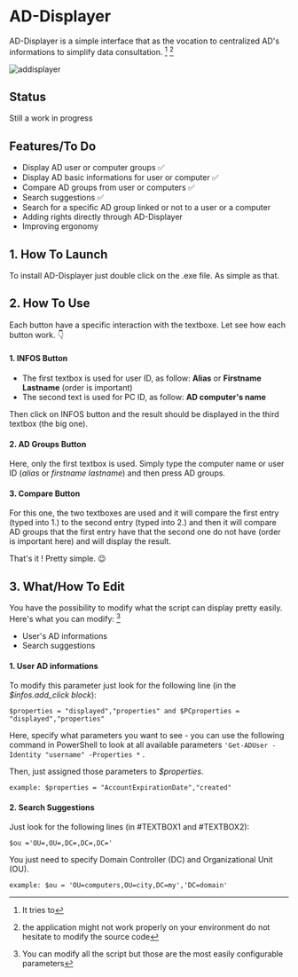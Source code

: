 # **AD-Displayer**

AD-Displayer is a simple interface that as the vocation to centralized AD's informations to simplify data consultation. [^1] [^2]

![addisplayer](https://github.com/GoblinFryer/AD-Displayer/assets/158450292/ef7c4a3e-b503-42dd-b719-40e775ab951f)

## Status

Still a work in progress

## Features/To Do

-  Display AD user or computer groups ✅ 
-  Display AD basic informations for user or computer ✅ 
-  Compare AD groups from user or computers ✅ 
-  Search suggestions ✅
-  Search for a specific AD group linked or not to a user or a computer
-  Adding rights directly through AD-Displayer
-  Improving ergonomy

##  **1. How To Launch** 

To install AD-Displayer just double click on the .exe file. As simple as that.

## **2. How To Use** 

Each button have a specific interaction with the textboxe. Let see how each button work. 👇 

#### 1. **INFOS Button** 

- The first textbox is used for user ID, as follow: **Alias** or **Firstname Lastname** (order is important)
- The second text is used for PC ID, as follow: **AD computer's name**

Then click on INFOS button and the result should be displayed in the third textbox (the big one).

#### 2. **AD Groups Button**

Here, only the first textbox is used. Simply type the computer name or user ID (*alias* or *firstname lastname*) and then press AD groups.

#### 3. **Compare Button**

For this one, the two textboxes are used and it will compare the first entry (typed into 1.) to the second entry (typed into 2.) and then it will compare AD groups that the first entry have that the second one do not have (order is important here) and will display the result.

That's it ! Pretty simple. 😉 

## **3. What/How To Edit**

You have the possibility to modify what the script can display pretty easily. Here's what you can modify: [^3]

- User's AD informations
- Search suggestions

#### 1. **User AD informations**

To modify this parameter just look for the following line (in the *$infos.add_click block*):

 ` $properties = "displayed","properties" and $PCproperties = "displayed","properties" `

Here, specify what parameters you want to see - you can use the following command in PowerShell to look at all available parameters ` 'Get-ADUser -Identity "username" -Properties * ` .

Then, just assigned those parameters to *$properties*.

` example: $properties = "AccountExpirationDate","created" `

#### 2. **Search Suggestions**

Just look for the following lines (in #TEXTBOX1 and #TEXTBOX2):

` $ou ='OU=,OU=,DC=,DC=,DC=' `

You just need to specify Domain Controller (DC) and Organizational Unit (OU).

` example: $ou = 'OU=computers,OU=city,DC=my','DC=domain' `

[^1]: It tries to
[^2]: the application might not work properly on your environment do not hesitate to modify the source code
[^3]: You can modify all the script but those are the most easily configurable parameters
